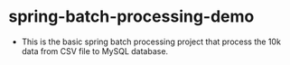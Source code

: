 # spring-batch-processing-demo
-  This is the basic spring batch processing project that process the 10k data from CSV file to MySQL database.
